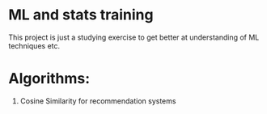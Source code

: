 
# ML and stats training

This project is just a studying exercise to get better at understanding of ML techniques etc.

# Algorithms:

1. Cosine Similarity for recommendation systems
